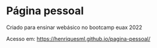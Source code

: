 # Página pessoal
Criado para ensinar webásico no bootcamp euax 2022

Acesso em: https://henriquesml.github.io/pagina-pessoal/
